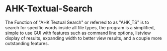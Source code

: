 AHK-Textual-Search
==================

The Function of "AHK Textual Search" or referred to as "AHK_TS" is to search for specific words inside all file types, the program is a simplified, simple to use GUI with features such as command line options, listview display of results, expanding width to better view results, and a couple more outstanding features.
